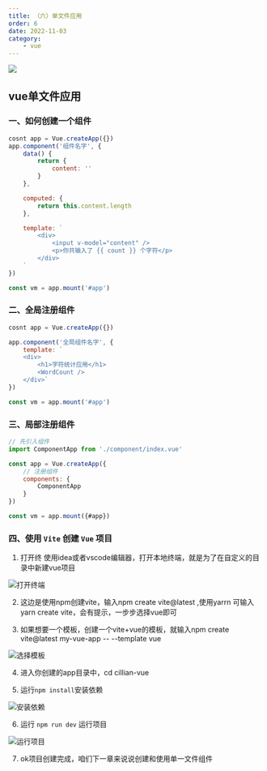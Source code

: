 ```yaml
---
title: （六）单文件应用
order: 6
date: 2022-11-03
category:
    - vue
---
```


![](https://image.zswei.xyz/img/202211121813358.webp)

## vue单文件应用

### 一、如何创建一个组件
```js
cosnt app = Vue.createApp({})
app.component('组件名字', {
    data() {
        return {
            content: ''
        }
    },

    computed: {
        return this.content.length
    },

    template: `
        <div>
            <input v-model="content" />
            <p>你共输入了 {{ count }} 个字符</p>
        </div>
    `
})

const vm = app.mount('#app')
```


### 二、全局注册组件
```js
cosnt app = Vue.createApp({})

app.component('全局组件名字', {
    template: `
    <div>
        <h1>字符统计应用</h1>
        <WordCount />
    </div>`
})

const vm = app.mount('#app')
```


### 三、局部注册组件
```js
// 先引入组件 
import ComponentApp from './component/index.vue'

const app = Vue.createApp({
    // 注册组件
    components: {
        ComponentApp
    }
})

const vm = app.mount({#app})
```


### 四、使用 `Vite` 创建 `Vue` 项目
1. 打开终
使用idea或者vscode编辑器，打开本地终端，就是为了在自定义的目录中新建vue项目

![打开终端](http://image.zswei.xyz/img/1.webp)

2. 这边是使用npm创建vite，输入npm create vite@latest ,使用yarrn 可输入 yarn create vite，会有提示，一步步选择vue即可

3. 如果想要一个模板，创建一个vite+vue的模板，就输入npm create vite@latest my-vue-app -- --template vue

![选择模板](http://image.zswei.xyz/img/2.webp)

4. 进入你创建的app目录中，cd cillian-vue

5. 运行`npm install`安装依赖

![安装依赖](http://image.zswei.xyz/img/3.webp)

6. 运行 `npm run dev` 运行项目

![运行项目](http://image.zswei.xyz/img/4.webp)


7. ok项目创建完成，咱们下一章来说说创建和使用单一文件组件